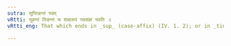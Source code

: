 ```yaml
---
sutra: सुप्तिङन्तं पदम्
vRtti: सुबन्तं तिङन्तं च शब्दरूपं पदसंज्ञं भवति ॥
vRtti_eng: That which ends in _sup_ (case-affix) (IV. 1. 2); or in _tin_ (III. 4. 78) (tense-affix), is called a _pada_ or inflected word.

---
```

